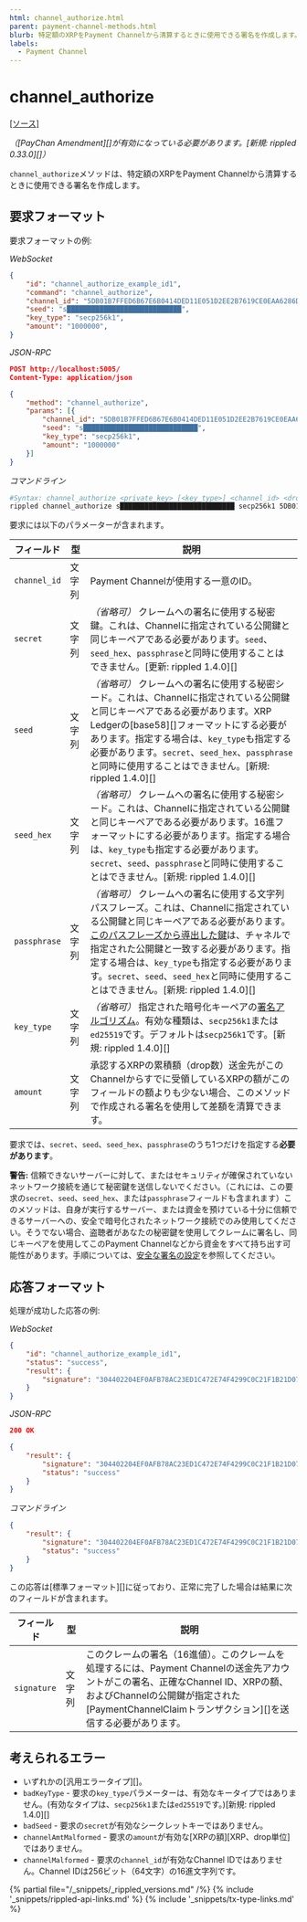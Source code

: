 ```yaml
---
html: channel_authorize.html
parent: payment-channel-methods.html
blurb: 特定額のXRPをPayment Channelから清算するときに使用できる署名を作成します。
labels:
  - Payment Channel
---
```

# channel_authorize
[[ソース]](https://github.com/ripple/rippled/blob/d4a56f223a3b80f64ff70b4e90ab6792806929ca/src/ripple/rpc/handlers/PayChanClaim.cpp#L41 "Source")

_（[PayChan Amendment][]が有効になっている必要があります。[新規: rippled 0.33.0][]）_

`channel_authorize`メソッドは、特定額のXRPをPayment Channelから清算するときに使用できる署名を作成します。

## 要求フォーマット
要求フォーマットの例:

<!-- MULTICODE_BLOCK_START -->

*WebSocket*

```json
{
    "id": "channel_authorize_example_id1",
    "command": "channel_authorize",
    "channel_id": "5DB01B7FFED6B67E6B0414DED11E051D2EE2B7619CE0EAA6286D67A3A4D5BDB3",
    "seed": "s████████████████████████████",
    "key_type": "secp256k1",
    "amount": "1000000",
}
```

*JSON-RPC*

```json
POST http://localhost:5005/
Content-Type: application/json

{
    "method": "channel_authorize",
    "params": [{
        "channel_id": "5DB01B7FFED6B67E6B0414DED11E051D2EE2B7619CE0EAA6286D67A3A4D5BDB3",
        "seed": "s████████████████████████████",
        "key_type": "secp256k1",
        "amount": "1000000"
    }]
}
```

*コマンドライン*

```sh
#Syntax: channel_authorize <private_key> [<key_type>] <channel_id> <drops>
rippled channel_authorize s████████████████████████████ secp256k1 5DB01B7FFED6B67E6B0414DED11E051D2EE2B7619CE0EAA6286D67A3A4D5BDB3 1000000
```

<!-- MULTICODE_BLOCK_END -->

要求には以下のパラメーターが含まれます。

| フィールド | 型 | 説明        |
|-------|------|-------------|
| `channel_id` | 文字列 | Payment Channelが使用する一意のID。
| `secret` | 文字列 | _（省略可）_ クレームへの署名に使用する秘密鍵。これは、Channelに指定されている公開鍵と同じキーペアである必要があります。`seed`、`seed_hex`、`passphrase`と同時に使用することはできません。[更新: rippled 1.4.0][] |
| `seed ` | 文字列 | _（省略可）_ クレームへの署名に使用する秘密シード。これは、Channelに指定されている公開鍵と同じキーペアである必要があります。XRP Ledgerの[base58][]フォーマットにする必要があります。指定する場合は、`key_type`も指定する必要があります。`secret`、`seed_hex`、`passphrase`と同時に使用することはできません。[新規: rippled 1.4.0][] |
| `seed_hex` | 文字列 | _（省略可）_ クレームへの署名に使用する秘密シード。これは、Channelに指定されている公開鍵と同じキーペアである必要があります。16進フォーマットにする必要があります。指定する場合は、`key_type`も指定する必要があります。`secret`、`seed`、`passphrase`と同時に使用することはできません。[新規: rippled 1.4.0][] |
| `passphrase` | 文字列 | _（省略可）_ クレームへの署名に使用する文字列パスフレーズ。これは、Channelに指定されている公開鍵と同じキーペアである必要があります。[このパスフレーズから導出した鍵](cryptographic-keys.html#鍵導出)は、チャネルで指定された公開鍵と一致する必要があります。指定する場合は、`key_type`も指定する必要があります。`secret`、`seed`、`seed_hex`と同時に使用することはできません。[新規: rippled 1.4.0][] |
| `key_type` | 文字列 | _（省略可）_ 指定された暗号化キーペアの[署名アルゴリズム](cryptographic-keys.html#署名アルゴリズム)。有効な種類は、`secp256k1`または`ed25519`です。デフォルトは`secp256k1`です。[新規: rippled 1.4.0][] |
| `amount` | 文字列 | 承認するXRPの累積額（drop数）送金先がこのChannelからすでに受領しているXRPの額がこのフィールドの額よりも少ない場合、このメソッドで作成される署名を使用して差額を清算できます。 |

要求では、`secret`、`seed`、`seed_hex`、`passphrase`のうち1つだけを指定する**必要があります**。

**警告:** 信頼できないサーバーに対して、またはセキュリティが確保されていないネットワーク接続を通じて秘密鍵を送信しないでください。（これには、この要求の`secret`、`seed`、`seed_hex`、または`passphrase`フィールドも含まれます）このメソッドは、自身が実行するサーバー、または資金を預けている十分に信頼できるサーバーへの、安全で暗号化されたネットワーク接続でのみ使用してください。そうでない場合、盗聴者があなたの秘密鍵を使用してクレームに署名し、同じキーペアを使用してこのPayment Channelなどから資金をすべて持ち出す可能性があります。手順については、[安全な署名の設定](set-up-secure-signing.html)を参照してください。

## 応答フォーマット

処理が成功した応答の例:

<!-- MULTICODE_BLOCK_START -->

*WebSocket*

```json
{
    "id": "channel_authorize_example_id1",
    "status": "success",
    "result": {
        "signature": "304402204EF0AFB78AC23ED1C472E74F4299C0C21F1B21D07EFC0A3838A420F76D783A400220154FB11B6F54320666E4C36CA7F686C16A3A0456800BBC43746F34AF50290064",
    }
}
```

*JSON-RPC*

```json
200 OK

{
    "result": {
        "signature": "304402204EF0AFB78AC23ED1C472E74F4299C0C21F1B21D07EFC0A3838A420F76D783A400220154FB11B6F54320666E4C36CA7F686C16A3A0456800BBC43746F34AF50290064",
        "status": "success"
    }
}
```

*コマンドライン*

```json
{
    "result": {
        "signature": "304402204EF0AFB78AC23ED1C472E74F4299C0C21F1B21D07EFC0A3838A420F76D783A400220154FB11B6F54320666E4C36CA7F686C16A3A0456800BBC43746F34AF50290064",
        "status": "success"
    }
}
```

<!-- MULTICODE_BLOCK_END -->

この応答は[標準フォーマット][]に従っており、正常に完了した場合は結果に次のフィールドが含まれます。

| フィールド | 型 | 説明        |
|-------|------|-------------|
| `signature` | 文字列 | このクレームの署名（16進値）。このクレームを処理するには、Payment Channelの送金先アカウントがこの署名、正確なChannel ID、XRPの額、およびChannelの公開鍵が指定された[PaymentChannelClaimトランザクション][]を送信する必要があります。 |

## 考えられるエラー

* いずれかの[汎用エラータイプ][]。
* `badKeyType` - 要求の`key_type`パラメーターは、有効なキータイプではありません。(有効なタイプは、`secp256k1`または`ed25519`です。)[新規: rippled 1.4.0][]
* `badSeed` - 要求の`secret`が有効なシークレットキーではありません。
* `channelAmtMalformed` - 要求の`amount`が有効な[XRPの額][XRP、drop単位]ではありません。
* `channelMalformed` - 要求の`channel_id`が有効なChannel IDではありません。Channel IDは256ビット（64文字）の16進文字列です。


{% partial file="/_snippets/_rippled_versions.md" /%}
{% include '_snippets/rippled-api-links.md' %}
{% include '_snippets/tx-type-links.md' %}
